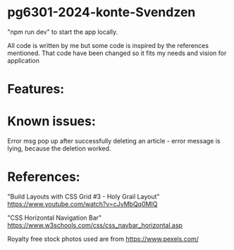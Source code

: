 # pg6301-2024-konte-Svendzen

"npm run dev" to start the app locally.

All code is written by me but some code is inspired by the references mentioned. 
That code have been changed so it fits my needs and vision for application
# Features:

# Known issues:
Error msg pop up after successfully deleting an article - error message is lying, because the deletion worked.


# References:
"Build Layouts with CSS Grid #3 - Holy Grail Layout" https://www.youtube.com/watch?v=cJvMbQq0MIQ

"CSS Horizontal Navigation Bar" https://www.w3schools.com/css/css_navbar_horizontal.asp

Royalty free stock photos used are from https://www.pexels.com/